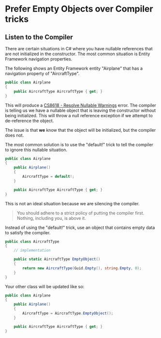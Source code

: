 # Prefer Empty Objects over Compiler tricks

## Listen to the Compiler

There are certain situations in C# where you have nullable references that are not initialized in the constructor. The most common situation is Entity Framework navigation properties.

The following shows an Entity Framework entity "Airplane" that has a navigation property of "AircraftType".

```csharp
public class Airplane
{
    public AircraftType AircraftType { get; }
}
```

This will produce a [CS8618 - Resolve Nullable Warnings](<https://learn.microsoft.com/en-us/dotnet/csharp/language-reference/compiler-messages/nullable-warnings?f1url=%3FappId%3Droslyn%26k%3Dk(CS8618)>) error. The compiler is telling us we have a nullable object that is leaving the constructor without being initialized. This will throw a null reference exception if we attempt to de-reference the object.

The issue is that **we** know that the object will be initialized, but the compiler does not.

The most common solution is to use the "default!" trick to tell the compiler to ignore this nullable situation.

```csharp
public class Airplane
{
    public Airplane()
    {
        AircraftType = default!;
    }

    public AircraftType AircraftType { get; }
}
```

This is not an ideal situation because we are silencing the compiler.

> You should adhere to a strict policy of putting the compiler first. Nothing, including you, is above it.

Instead of using the "default!" trick, use an object that contains empty data to satisfy the compiler.

```csharp
public class AircraftType
{
    // implementation

    public static AircraftType EmptyObject()
    {
        return new AircraftType(Guid.Empty(), string.Empty, 0);
    }
}
```

Your other class will be updated like so:

```csharp
public class Airplane
{
    public Airplane()
    {
        AircraftType = AircraftType.EmptyObject();
    }

    public AircraftType AircraftType { get; }
}
```
